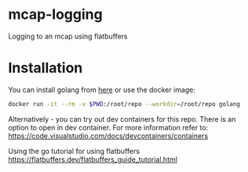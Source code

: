 # mcap-logging
Logging to an mcap using flatbuffers

# Installation
You can install golang from [here](https://go.dev/dl/) or use the docker image:
```bash
docker run -it --rm -v $PWD:/root/repo --workdir=/root/repo golang
```
Alternatively - you can try out dev containers for this repo. There is an option to open in dev container. For more information refer to:
https://code.visualstudio.com/docs/devcontainers/containers

Using the go tutorial for using flatbuffers
https://flatbuffers.dev/flatbuffers_guide_tutorial.html
